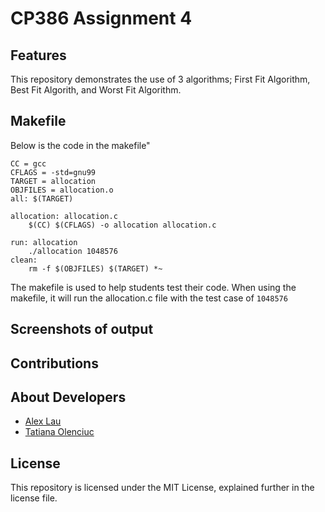 # CP386 Assignment 4
## Features
This repository demonstrates the use of 3 algorithms; First Fit Algorithm, Best Fit Algorith, and Worst Fit Algorithm.
## Makefile
Below is the code in the makefile"
```
CC = gcc
CFLAGS = -std=gnu99
TARGET = allocation  
OBJFILES = allocation.o
all: $(TARGET)

allocation: allocation.c
	$(CC) $(CFLAGS) -o allocation allocation.c
	
run: allocation
	./allocation 1048576
clean:
	rm -f $(OBJFILES) $(TARGET) *~
```
The makefile is used to help students test their code.
When using the makefile, it will run the allocation.c file with the test case of ```1048576```

## Screenshots of output
## Contributions
## About Developers
- [Alex Lau](https://github.com/BobahhBoi)
- [Tatiana Olenciuc](https://github.com/tygragamand)
## License
This repository is licensed under the MIT License, explained further in the license file.
